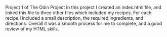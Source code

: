 Project 1 of The Odin Project
In this project I created an index.html file, and linked this file to three other files which included my recipes. For each recipe I included a small description, the required ingredients, and directions.
Overall it was a smooth process for me to complete, and a good review of my HTML skills.